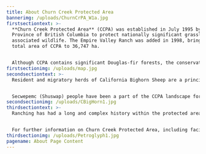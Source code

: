```yaml
---
title: About Churn Creek Protected Area
bannerimg: /uploads/ChurnCrPA_W1a.jpg
firstsectiontext: >-
  **Churn Creek Protected Area** (CCPA) was established in July 1995 by the
  Province of British Columbia to protect nationally significant grasslands and
  associated wildlife. The Empire Valley Ranch was added in 1998, bringing the
  total area of CCPA to 36,747 ha.


  Although CCPA contains significant Douglas-fir forests, the conservation and management focuses are grasslands and associated wildlife. Uninterrupted grasslands, which are among the most rare and threatened ecosystems in B.C., extend from the bottom of the Fraser River valley where big sagebrush is abundant to extensive mid elevation bunchgrass ecosystems and high elevation grasslands of the Interior Douglas-fir zone. Many of the grasslands are in near-natural condition. Detailed descriptions of the grasslands and their condition are contained in the [CCPA Management Plan](http://www.env.gov.bc.ca/bcparks/planning/mgmtplns/churn_final/churn.html "The approved Churn Creek Protected Area Management Plan") (March 2000).
firstsectionimg: /uploads/map.jpg
secondsectiontext: >-
  Resident and migratory herds of California Bighorn Sheep are a principal interest in CCPA. These herds are among the largest in North America. With its extensive natural grasslands, CCPA also provides habitat for many of British Columbia’s most threatened plant and animal species.


  Secwepemc (Shuswap) people have been a part of the CCPA landscape for thousands of years. The Tcexwe’ptem (Empire Valley) band occupied the area until 1862 when most died of smallpox and survivors moved across the Fraser River to join other bands. Today, the area continues to be important for people of the Stswecem’c (Canoe Creek), Xgat’tem (Dog Creek), and Esk’et (Alkali) communities. Evidence of early Secwepemc occupation is contained in physical remains and memories.
secondsectionimg: /uploads/CBigHorn1.jpg
thirdsectiontext: >-
  Ranching has had a long and complex history within the protected area, beginning in the late 1800’s and first decade of the 1900’s. Initially, many families settled in the area but the many small ranches were soon consolidated, eventually forming the modern [Empire Valley Ranch](http://www.empirevalleybeef.com/ "Empire Valley Ranch Website"). This ranch continues to operate within CCPA, with range management guided by the approved management plan and BC Parks.


  For further information on Churn Creek Protected Area, including facilities, values, and history visit the [BC Parks Churn Creek Protected Area](https://bcparks.ca/explore/parkpgs/churn_crk/ "BC Parks Churn Creek Protected Area Website") website.
thirdsectionimg: /uploads/Petroglyph1.jpg
pagename: About Page Content
---
```

